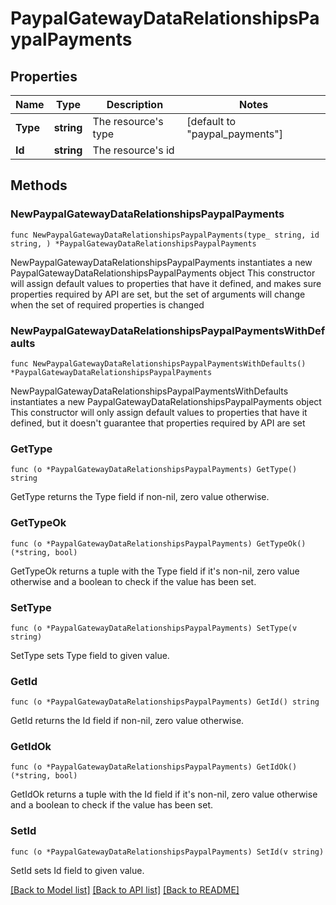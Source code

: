# PaypalGatewayDataRelationshipsPaypalPayments

## Properties

Name | Type | Description | Notes
------------ | ------------- | ------------- | -------------
**Type** | **string** | The resource&#39;s type | [default to "paypal_payments"]
**Id** | **string** | The resource&#39;s id | 

## Methods

### NewPaypalGatewayDataRelationshipsPaypalPayments

`func NewPaypalGatewayDataRelationshipsPaypalPayments(type_ string, id string, ) *PaypalGatewayDataRelationshipsPaypalPayments`

NewPaypalGatewayDataRelationshipsPaypalPayments instantiates a new PaypalGatewayDataRelationshipsPaypalPayments object
This constructor will assign default values to properties that have it defined,
and makes sure properties required by API are set, but the set of arguments
will change when the set of required properties is changed

### NewPaypalGatewayDataRelationshipsPaypalPaymentsWithDefaults

`func NewPaypalGatewayDataRelationshipsPaypalPaymentsWithDefaults() *PaypalGatewayDataRelationshipsPaypalPayments`

NewPaypalGatewayDataRelationshipsPaypalPaymentsWithDefaults instantiates a new PaypalGatewayDataRelationshipsPaypalPayments object
This constructor will only assign default values to properties that have it defined,
but it doesn't guarantee that properties required by API are set

### GetType

`func (o *PaypalGatewayDataRelationshipsPaypalPayments) GetType() string`

GetType returns the Type field if non-nil, zero value otherwise.

### GetTypeOk

`func (o *PaypalGatewayDataRelationshipsPaypalPayments) GetTypeOk() (*string, bool)`

GetTypeOk returns a tuple with the Type field if it's non-nil, zero value otherwise
and a boolean to check if the value has been set.

### SetType

`func (o *PaypalGatewayDataRelationshipsPaypalPayments) SetType(v string)`

SetType sets Type field to given value.


### GetId

`func (o *PaypalGatewayDataRelationshipsPaypalPayments) GetId() string`

GetId returns the Id field if non-nil, zero value otherwise.

### GetIdOk

`func (o *PaypalGatewayDataRelationshipsPaypalPayments) GetIdOk() (*string, bool)`

GetIdOk returns a tuple with the Id field if it's non-nil, zero value otherwise
and a boolean to check if the value has been set.

### SetId

`func (o *PaypalGatewayDataRelationshipsPaypalPayments) SetId(v string)`

SetId sets Id field to given value.



[[Back to Model list]](../README.md#documentation-for-models) [[Back to API list]](../README.md#documentation-for-api-endpoints) [[Back to README]](../README.md)


